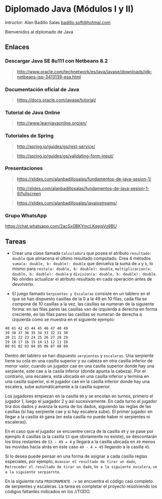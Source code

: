 # Diplomado Java (Módulos I y II)

Intructor: Alan Badillo Salas badillo.soft@hotmai.com

Bienvenidos al diplomado de Java

## Enlaces

### Descargar Java SE 8u111 con Netbeans 8.2

> http://www.oracle.com/technetwork/es/java/javase/downloads/jdk-netbeans-jsp-3413139-esa.html

### Documentación oficial de Java

> https://docs.oracle.com/javase/tutorial/

### Tutorial de Java Online

> http://www.learnjavaonline.org/en/

### Tutoriales de Spring

> http://spring.io/guides/gs/rest-service/

> http://spring.io/guides/gs/validating-form-input/

### Presentaciones

> https://slides.com/alanbadillosalas/fundamentos-de-java-sesion-1/

> http://slides.com/alanbadillosalas/fundamentos-de-java-sesion-1-9/fullscreen

> https://slides.com/alanbadillosalas/javaiostreams/

### Grupo WhatsApp 

https://chat.whatsapp.com/2acSx0BKYmcLKqejsVo9BU

## Tareas

* Crear una clase llamada `Calculadora` que posea el atributo `resultado: double` que almacena el último resultado computado. Crea 4 métodos `suma(a: double, b: double): double` que devuelva la suma de `a` y `b`, lo mismo para `resta(a: double, b: double): double`, `multiplicacion(a: double, b: double): double` y `division(a: double, b: double): double`. No olvides actualizar el atributo resultado en cada operación antes de devolverlo.

* El juego llamado `Serpientes y Escaleras` consiste en un tablero en el que se han dispuesto casillas de la 0 a la 49 en 10 filas, cada fila se compone de 10 casillas a la vez, las casillas se numeran de la siguiente forma: en las filas pares las casillas van de izquierda a derecha en forma creciente, en las filas pares las casillas se numeran de derecha a izquierda como se muestra en el siguiente ejemplo:

~~~txt
40 41 42 43 44 45 46 47 48 49
39 38 37 36 35 34 33 32 31 30
20 21 22 23 24 25 26 27 28 29
19 18 17 16 15 14 13 12 11 10
00 01 02 03 04 05 06 07 08 09
~~~

Dentro del tablero se han dispuesto `serpientes` y `escaleras`. Una serpiente tiene su cola en una casilla superior y su cabeza en otra casilla inferior de menor valor, cuando un jugador cae en una casilla superior donde hay una serpiente, este cae a la casila inferior (donde apunta la cabeza). Por el contrario, una escalera, está ubicada en una casilla inferior y termina en una casilla superior, si el jugador cae en la casilla inferior donde hay una escalera, sube automáticamente a la casilla superior.

Los jugadores empiezan en la casilla `00` y se encolan en turnos, primero el jugador 1, luego el juagador 2 y así sucesivamente. En cada turno el jugador tira dos dados y avanza la suma de los dados, siguiendo las reglas de las casillas (si hay serpiente cae y si hay escalera sube). El primer jugador en llegar a la casilla `49` gana (en esta casilla no puede haber ni serpientes ni escaleras).

En el caso que el jugador se encuentre cerca de la casilla `49` y se pase por ejemplo 4 casillas (a la casilla `53` que obviamente no existe), se descontarán los tiros restantes de `53 - 49 = 4` y llegará a la casilla ubicada en `49` menos las movidas hacia atrás en este caso `49 - 4 = 45` llegando a la casilla `45`.

Si lo desea puede pensar en una forma de asignar a cada casilla reglas especiales, por ejemplo, `Avanzar el resultado de tirar un dado`, `Retroceder el resultado de tirar un dado`, `Ve a la siguiente escalera`, `ve a la siguiente serpiernte`.

En la siguiente ruta `PROXIMAMENTE :v` se encuentra el código casi completo de serpientes y escaleras. La tarea es completar el proyecto resolviendo los códigos faltantes indicados en los //TODO.
